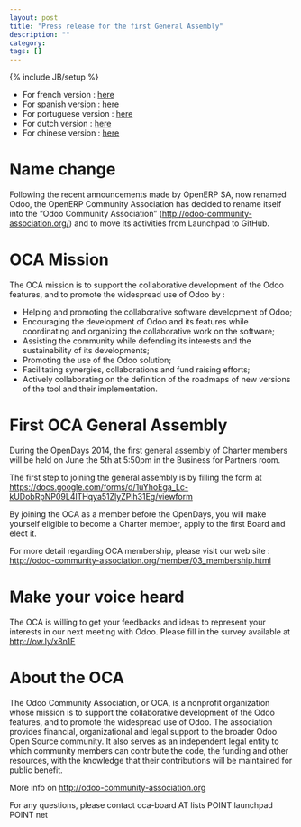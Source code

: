 ```yaml
---
layout: post
title: "Press release for the first General Assembly"
description: ""
category: 
tags: []
---
```

{% include JB/setup %}

+ For french version : [here](/translation/press_release_ga_fr.html)
+ For spanish version : [here](/translation/press_release_ga_es.html)
+ For portuguese version : [here](/translation/press_release_ga_pt.html)
+ For dutch version : [here](/translation/press_release_ga_nl.html)
+ For chinese version : [here](/translation/press_release_ga_zh.html)

# Name change

Following the recent announcements made by OpenERP SA, now renamed Odoo, the OpenERP Community Association has decided to rename itself into the “Odoo Community Association” (<a href="http://odoo-community-association.org">http://odoo-community-association.org/</a>) and to move its activities from Launchpad to GitHub.

# OCA Mission

The OCA mission is to support the collaborative development of the Odoo features, and to promote the widespread use of Odoo by :

+ Helping and promoting the collaborative software development of Odoo;
+ Encouraging the development of Odoo and its features while coordinating and organizing the collaborative work on the software;
+ Assisting the community while defending its interests and the sustainability of its developments;
+ Promoting the use of the Odoo solution;
+ Facilitating synergies, collaborations and fund raising efforts;
+ Actively collaborating on the definition of the roadmaps of new versions of the tool and their implementation.

# First OCA General Assembly

During the OpenDays 2014, the first general assembly of Charter members will be held on June the 5th at 5:50pm in the Business for Partners room. 

The first step to joining the general assembly is by filling the form at <a href="https://docs.google.com/forms/d/1uYhoEga_Lc-kUDobRpNP09L4lTHqya51ZlyZPlh31Eg/viewform">https://docs.google.com/forms/d/1uYhoEga_Lc-kUDobRpNP09L4lTHqya51ZlyZPlh31Eg/viewform</a>

By joining the OCA as a member before the OpenDays, you will make yourself eligible to become a Charter member, apply to the first Board and elect it.

For more detail regarding OCA membership, please visit our web site : <a href="http://odoo-community-association.org/member/03_membership.html">http://odoo-community-association.org/member/03_membership.html</a>

# Make your voice heard

The OCA is willing to get your feedbacks and ideas to represent your interests in our next meeting with Odoo. Please fill in the survey available at <a href="http://ow.ly/x8n1E">http://ow.ly/x8n1E</a>

# About the OCA

The Odoo Community Association, or OCA, is a nonprofit organization whose mission is to support the collaborative development of the Odoo features, and to promote the widespread use of Odoo. The association provides financial, organizational and legal support to the broader Odoo Open Source community. It also serves as an independent legal entity to which community members can contribute the code, the funding and other resources, with the knowledge that their contributions will be maintained for public benefit.

More info on <a href="http://odoo-community-association.org">http://odoo-community-association.org</a>

For any questions, please contact oca-board AT lists POINT launchpad POINT net
